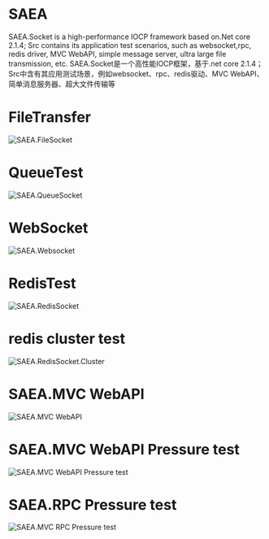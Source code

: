 # SAEA
SAEA.Socket is a high-performance IOCP framework based on.Net core 2.1.4; Src contains its application test scenarios, such as websocket,rpc, redis driver, MVC WebAPI, simple message server, ultra large file transmission, etc. SAEA.Socket是一个高性能IOCP框架，基于.net core 2.1.4；Src中含有其应用测试场景，例如websocket、rpc、redis驱动、MVC WebAPI、简单消息服务器、超大文件传输等

# FileTransfer
<img src="https://github.com/yswenli/SAEA/blob/master/FileSocketTest.png?raw=true" alt="SAEA.FileSocket"/>

# QueueTest
<img src="https://github.com/yswenli/SAEA/blob/master/QueueSocketTest.png?raw=true" alt="SAEA.QueueSocket" />

# WebSocket
<img src="https://github.com/yswenli/SAEA/blob/master/WebsocketTest.png?raw=true" alt="SAEA.Websocket"/>

# RedisTest
<img src="https://github.com/yswenli/SAEA/blob/master/SAEA.RedisTest.png?raw=true" alt="SAEA.RedisSocket"/>

# redis cluster test

<img src="https://github.com/yswenli/SAEA/blob/master/redis%20cluster%20test.png?raw=true" alt="SAEA.RedisSocket.Cluster">

# SAEA.MVC WebAPI

<img src="https://raw.githubusercontent.com/yswenli/SAEA/master/SAEA.MVC.png" alt="SAEA.MVC WebAPI ">

# SAEA.MVC WebAPI Pressure test

<img src="https://raw.githubusercontent.com/yswenli/SAEA/master/SAEA.WebAPITest.png" alt="SAEA.MVC WebAPI Pressure test">

# SAEA.RPC Pressure test

<img src="https://github.com/yswenli/SAEA/blob/master/rpc.png?raw=true" alt="SAEA.MVC RPC Pressure test">
